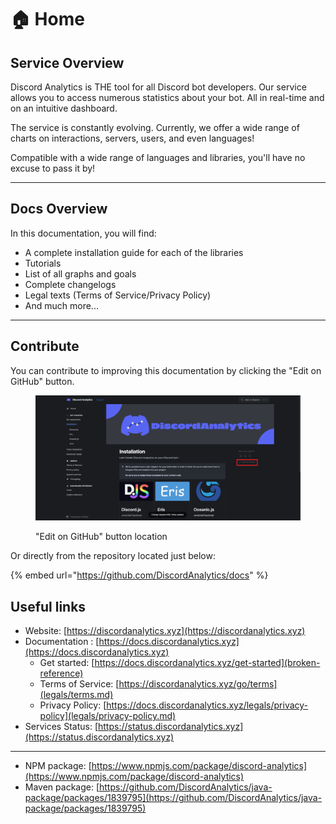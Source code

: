 # 🏠 Home

## Service Overview

Discord Analytics is THE tool for all Discord bot developers. Our service allows you to access numerous statistics about your bot. All in real-time and on an intuitive dashboard.

The service is constantly evolving. Currently, we offer a wide range of charts on interactions, servers, users, and even languages!

Compatible with a wide range of languages and libraries, you'll have no excuse to pass it by!

***

## Docs Overview

In this documentation, you will find:

* A complete installation guide for each of the libraries
* Tutorials
* List of all graphs and goals
* Complete changelogs
* Legal texts (Terms of Service/Privacy Policy)
* And much more...

***

## Contribute

You can contribute to improving this documentation by clicking the "Edit on GitHub" button.

<figure><img src=".gitbook/assets/docs.discordanalytics.xyz_~_changes_zcDlbehO14pBtk5nHfRD_get-started_installation.png" alt=""><figcaption><p>"Edit on GitHub" button location</p></figcaption></figure>

Or directly from the repository located just below:

{% embed url="https://github.com/DiscordAnalytics/docs" %}

## Useful links

* Website: [https://discordanalytics.xyz](https://discordanalytics.xyz)
* Documentation : [https://docs.discordanalytics.xyz](https://docs.discordanalytics.xyz)
  * Get started: [https://docs.discordanalytics.xyz/get-started](broken-reference)
  * Terms of Service: [https://discordanalytics.xyz/go/terms](legals/terms.md)
  * Privacy Policy: [https://docs.discordanalytics.xyz/legals/privacy-policy](legals/privacy-policy.md)
* Services Status: [https://status.discordanalytics.xyz](https://status.discordanalytics.xyz)

***

* NPM package: [https://www.npmjs.com/package/discord-analytics](https://www.npmjs.com/package/discord-analytics)
* Maven package: [https://github.com/DiscordAnalytics/java-package/packages/1839795](https://github.com/DiscordAnalytics/java-package/packages/1839795)
